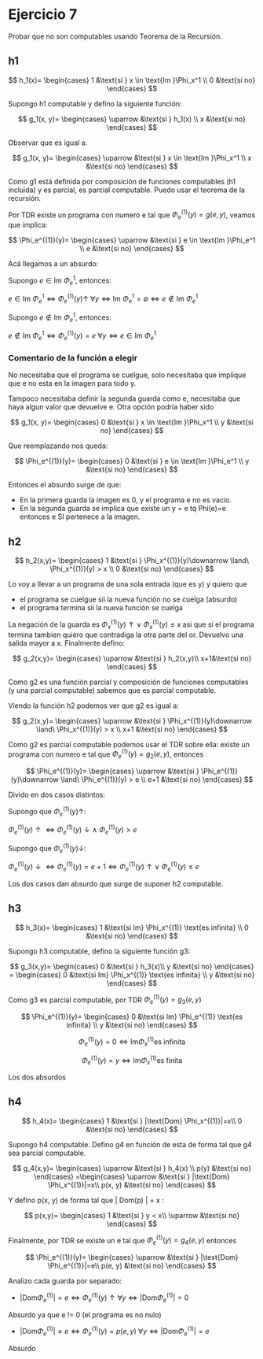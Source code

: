 # Ejercicio 7

Probar que no son computables usando Teorema de la Recursión.

## h1

$$
h_1(x)=
\begin{cases}
    1 &\text{si } x \in \text{Im }\Phi_x^1 \\
    0 &\text{si no}
\end{cases}
$$

Supongo h1 computable y defino la siguiente función:

$$
g_1(x, y)=
\begin{cases}
    \uparrow &\text{si } h_1(x) \\
    x &\text{si no}
\end{cases}
$$

Observar que es igual a:

$$
g_1(x, y)=
\begin{cases}
    \uparrow &\text{si } x \in \text{Im }\Phi_x^1 \\
    x &\text{si no}
\end{cases}
$$

Como g1 está definida por composición de funciones computables (h1 incluida) y es parcial, es parcial computable. Puedo usar el teorema de la recursión.

Por TDR existe un programa con numero e tal que $\Phi_e^{(1)}(y)=g(e,y)$, veamos que implica:

$$
\Phi_e^{(1)}(y)=
\begin{cases}
    \uparrow &\text{si } e \in \text{Im }\Phi_e^1 \\
    e &\text{si no}
\end{cases}
$$

Acá llegamos a un absurdo:

Supongo $e \in \text{Im }\Phi_e^1$, entonces:

$e \in \text{Im }\Phi_e^1 \iff \Phi_e^{(1)}(y)\uparrow\ \forall y \iff \text{Im }\Phi_e^1 = \emptyset \iff e \not\in \text{Im }\Phi_e^1$

Supongo $e \not\in \text{Im }\Phi_e^1$, entonces:

$e \not\in \text{Im }\Phi_e^1 \iff \Phi_e^{(1)}(y) = e\ \forall y \iff e \in \text{Im }\Phi_e^1$

### Comentario de la función a elegir

No necesitaba que el programa se cuelgue, solo necesitaba que implique que e no esta en la imagen para todo y.

Tampoco necesitaba definir la segunda guarda como e, necesitaba que haya algun valor que devuelve e. Otra opción podría haber sido

$$
g_1(x, y)=
\begin{cases}
    0 &\text{si } x \in \text{Im }\Phi_x^1 \\
    y &\text{si no}
\end{cases}
$$

Que reemplazando nos queda:

$$
\Phi_e^{(1)}(y)=
\begin{cases}
    0 &\text{si } e \in \text{Im }\Phi_e^1 \\
    y &\text{si no}
\end{cases}
$$

Entonces el absurdo surge de que:

- En la primera guarda la imagen es 0, y el programa e no es vacio.
- En la segunda guarda se implica que existe un y = e tq Phi(e)=e entonces e SI pertenece a la imagen.

## h2

$$
h_2(x,y)=
\begin{cases}
    1 &\text{si } \Phi_x^{(1)}(y)\downarrow \land\ \Phi_x^{(1)}(y) > x \\
    0 &\text{si no}
\end{cases}
$$

Lo voy a llevar a un programa de una sola entrada (que es y) y quiero que

- el programa se cuelgue sii la nueva función no se cuelga (absurdo)
- el programa termina sii la nueva función se cuelga

La negación de la guarda es $\Phi_x^{(1)}(y)\uparrow \lor\ \Phi_x^{(1)}(y) \leq x$ asi que si el programa termina tambien quiero que contradiga la otra parte del or. Devuelvo una salida mayor a x. Finalmente defino:

$$
g_2(x,y)=
\begin{cases}
    \uparrow &\text{si } h_2(x,y)\\
    x+1&\text{si no}
\end{cases}
$$

Como g2 es una función parcial y composición de funciones computables (y una parcial computable) sabemos que es parcial computable.

Viendo la función h2 podemos ver que g2 es igual a:

$$
g_2(x,y)=
\begin{cases}
    \uparrow &\text{si } \Phi_x^{(1)}(y)\downarrow \land\ \Phi_x^{(1)}(y) > x \\
    x+1 &\text{si no}
\end{cases}
$$

Como g2 es parcial computable podemos usar el TDR sobre ella: existe un programa con numero e tal que $\Phi_e^{(1)}(y)=g_2(e,y)$, entonces

$$
\Phi_e^{(1)}(y)=
\begin{cases}
    \uparrow &\text{si } \Phi_e^{(1)}(y)\downarrow \land\ \Phi_e^{(1)}(y) > e \\
    e+1 &\text{si no}
\end{cases}
$$

Divido en dos casos distintos:

Supongo que $\Phi_e^{(1)}(y)\uparrow$:

$\Phi_e^{(1)}(y)\uparrow \iff \Phi_e^{(1)}(y)\downarrow \land\ \Phi_e^{(1)}(y) > e$

Supongo que $\Phi_e^{(1)}(y)\downarrow$:

$\Phi_e^{(1)}(y)\downarrow \iff \Phi_e^{(1)}(y) = e+1 \iff \Phi_e^{(1)}(y)\uparrow \lor\ \Phi_e^{(1)}(y) \leq e$

Los dos casos dan absurdo que surge de suponer h2 computable.

## h3

$$
h_3(x)=
\begin{cases}
    1 &\text{si Im} \Phi_x^{(1)} \text{es infinita} \\
    0 &\text{si no}
\end{cases}
$$

Supongo h3 computable, defino la siguiente función g3:

$$
g_3(x,y)=
\begin{cases}
    0 &\text{si } h_3(x)\\
    y &\text{si no}
\end{cases} =
\begin{cases}
    0 &\text{si Im} \Phi_x^{(1)} \text{es infinita} \\
    y &\text{si no}
\end{cases}
$$

Como g3 es parcial computable, por TDR $\Phi_e^{(1)}(y)=g_3(e,y)$

$$
\Phi_e^{(1)}(y)=
\begin{cases}
    0 &\text{si Im} \Phi_e^{(1)} \text{es infinita} \\
    y &\text{si no}
\end{cases}
$$

$$\Phi_e^{(1)}(y)=0 \iff \text{Im} \Phi_x^{(1)} \text{es infinita}$$

$$\Phi_e^{(1)}(y)=y \iff \text{Im} \Phi_x^{(1)} \text{es finita}$$

Los dos absurdos

## h4

$$
h_4(x)=
\begin{cases}
    1 &\text{si } |\text{Dom} \Phi_x^{(1)}|=x\\
    0 &\text{si no}
\end{cases}
$$

Supongo h4 computable. Defino g4 en función de esta de forma tal que g4 sea parcial computable.

$$
g_4(x,y)=
\begin{cases}
    \uparrow &\text{si } h_4(x) \\
    p(y) &\text{si no}
\end{cases}
=\begin{cases}
    \uparrow &\text{si } |\text{Dom} \Phi_x^{(1)}|=x\\
    p(x, y) &\text{si no}
\end{cases}
$$

Y defino p(x, y) de forma tal que | Dom(p) | = x :

$$
p(x,y)=
\begin{cases}
    1 &\text{si } y < x\\
    \uparrow &\text{si no}
\end{cases}
$$

Finalmente, por TDR se existe un e tal que $\Phi_e^{(1)}(y)=g_4(e,y)$ entonces

$$
\Phi_e^{(1)}(y)=
\begin{cases}
    \uparrow &\text{si } |\text{Dom} \Phi_e^{(1)}|=e\\
    p(e, y) &\text{si no}
\end{cases}
$$

Analizo cada guarda por separado:

- $|\text{Dom} \Phi_e^{(1)}|=e \iff \Phi_e^{(1)}(y)\uparrow \forall y\iff |\text{Dom} \Phi_e^{(1)}|=0$

Absurdo ya que e != 0 (el programa es no nulo)

- $|\text{Dom} \Phi_e^{(1)}|\neq e \iff \Phi_e^{(1)}(y) = p(e,y)\ \forall y\iff |\text{Dom} \Phi_e^{(1)}|=e$

Absurdo
